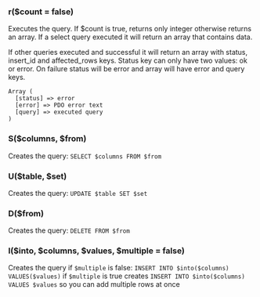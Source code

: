 ### r($count = false)
Executes the query. If $count is true, returns only integer otherwise returns an array. If a select query executed it will return an array that contains data. 

If other queries executed and successful it will return an array with status, insert_id and affected_rows keys. Status key can only have two values: ok or error. On failure status will be error and array will have error and query keys.
```
Array ( 
  [status] => error 
  [error] => PDO error text
  [query] => executed query
)
```

### S($columns, $from)
Creates the query: `SELECT $columns FROM $from`

### U($table, $set)
Creates the query: `UPDATE $table SET $set`

### D($from)
Creates the query: `DELETE FROM $from`

### I($into, $columns, $values, $multiple = false)
Creates the query if `$multiple` is false: `INSERT INTO $into($columns) VALUES($values)`
if `$multiple` is true creates `INSERT INTO $into($columns) VALUES $values` so you can add multiple rows at once
